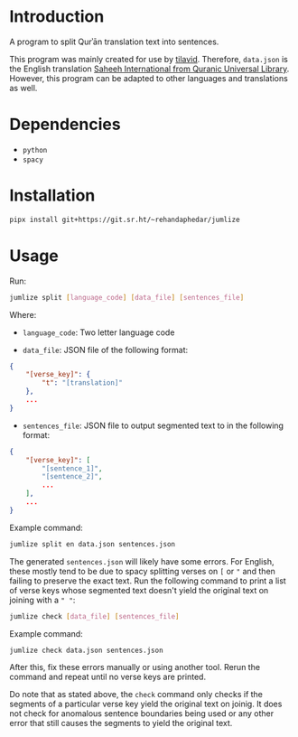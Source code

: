 # Introduction

A program to split Qurʾān translation text into sentences.

This program was mainly created for use by [tilavid](https://sr.ht/~rehandaphedar/tilavid).
Therefore, `data.json` is the English translation [Saheeh International from Quranic Universal Library](https://qul.tarteel.ai/resources/translation/193).
However, this program can be adapted to other languages and translations as well.

# Dependencies

- `python`
- `spacy`

# Installation

```sh
pipx install git+https://git.sr.ht/~rehandaphedar/jumlize
```

# Usage

Run:

```sh
jumlize split [language_code] [data_file] [sentences_file]
```

Where:

- `language_code`: Two letter language code

- `data_file`: JSON file of the following format:

```json
{
	"[verse_key]": {
		"t": "[translation]"
	},
	...
}
```

- `sentences_file`: JSON file to output segmented text to in the following format:

```json
{
	"[verse_key]": [
		"[sentence_1]",
		"[sentence_2]",
		...
	],
	...
}
```

Example command:

```sh
jumlize split en data.json sentences.json
```

The generated `sentences.json` will likely have some errors. For English, these mostly tend to be due to spacy splitting verses on `[` or `"` and then failing to preserve the exact text.
Run the following command to print a list of verse keys whose segmented text doesn't yield the original text on joining with a `" "`:

```sh
jumlize check [data_file] [sentences_file]
```

Example command:

```sh
jumlize check data.json sentences.json
```

After this, fix these errors manually or using another tool. Rerun the command and repeat until no verse keys are printed.

Do note that as stated above, the `check` command only checks if the segments of a particular verse key yield the original text on joinig. It does not check for anomalous sentence boundaries being used or any other error that still causes the segments to yield the original text.
